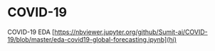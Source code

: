 # COVID-19
COVID-19 EDA 
[https://nbviewer.jupyter.org/github/Sumit-ai/COVID-19/blob/master/eda-covid19-global-forecasting.ipynb](hi)
